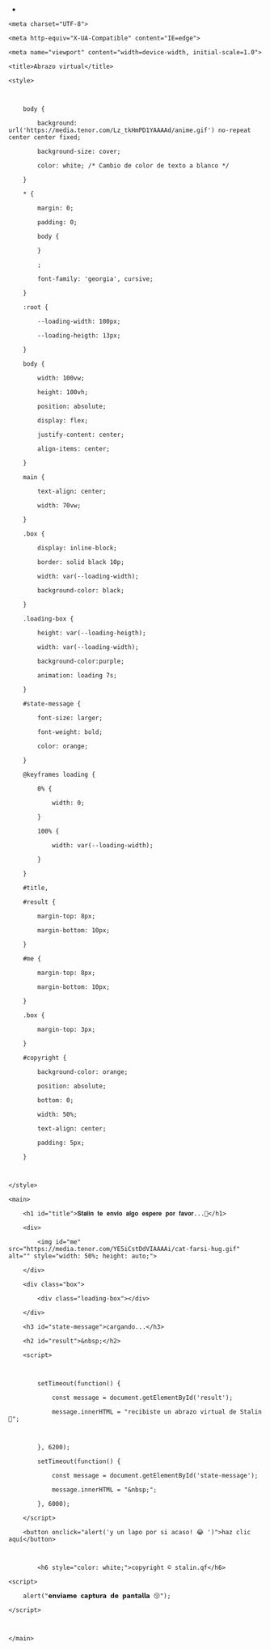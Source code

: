 - <!DOCTYPE html>

<html lang="es">

<head>

    <meta charset="UTF-8">

    <meta http-equiv="X-UA-Compatible" content="IE=edge">

    <meta name="viewport" content="width=device-width, initial-scale=1.0">

    <title>Abrazo virtual</title>

    <style>

        

        body {

            background: url('https://media.tenor.com/Lz_tkHmPD1YAAAAd/anime.gif') no-repeat center center fixed;

            background-size: cover;

            color: white; /* Cambio de color de texto a blanco */

        }

        * {

            margin: 0;

            padding: 0;

            body {

            }

            ;

            font-family: 'georgia', cursive;

        }

        :root {

            --loading-width: 100px;

            --loading-heigth: 13px;

        }

        body {

            width: 100vw;

            height: 100vh;

            position: absolute;

            display: flex;

            justify-content: center;

            align-items: center;

        }

        main {

            text-align: center;

            width: 70vw;

        }

        .box {

            display: inline-block;

            border: solid black 10p;

            width: var(--loading-width);

            background-color: black;

        }

        .loading-box {

            height: var(--loading-heigth);

            width: var(--loading-width);

            background-color:purple;

            animation: loading 7s;

        }

        #state-message {

            font-size: larger;

            font-weight: bold;

            color: orange;

        }

        @keyframes loading {

            0% {

                width: 0;

            }

            100% {

                width: var(--loading-width);

            }

        }

        #title,

        #result {

            margin-top: 8px;

            margin-bottom: 10px;

        }

        #me {

            margin-top: 8px;

            margin-bottom: 10px;

        }

        .box {

            margin-top: 3px;

        }

        #copyright {

            background-color: orange;

            position: absolute;

            bottom: 0;

            width: 50%;

            text-align: center;

            padding: 5px;

        }

        

    </style>

    

</head>

<body>

    <main>

        <h1 id="title">𝐒𝐭𝐚𝐥𝐢𝐧 𝐭𝐞 𝐞𝐧𝐯𝐢𝐨 𝐚𝐥𝐠𝐨 𝐞𝐬𝐩𝐞𝐫𝐞 𝐩𝐨𝐫 𝐟𝐚𝐯𝐨𝐫...🦋</h1>

        <div>

            <img id="me" src="https://media.tenor.com/YE5iCstDdVIAAAAi/cat-farsi-hug.gif" alt="" style="width: 50%; height: auto;">

        </div>

        <div class="box">

            <div class="loading-box"></div>

        </div>

        <h3 id="state-message">cargando...</h3>

        <h2 id="result">&nbsp;</h2>

        <script>

            

            setTimeout(function() {

                const message = document.getElementById('result');

                message.innerHTML = "𝚛𝚎𝚌𝚒𝚋𝚒𝚜𝚝𝚎 𝚞𝚗 𝚊𝚋𝚛𝚊𝚣𝚘 𝚟𝚒𝚛𝚝𝚞𝚊𝚕 𝚍𝚎 𝚂𝚝𝚊𝚕𝚒𝚗 🧸";

                

            }, 6200);

            setTimeout(function() {

                const message = document.getElementById('state-message');

                message.innerHTML = "&nbsp;";

            }, 6000);                       

        </script>

        <button onclick="alert('y un lapo por si acaso! 😂 ')">haz clic aquí</button>

        

            <h6 style="color: white;">copyright © stalin.qf</h6>

</div>

	<script>

		alert("𝗲𝗻𝘃𝗶𝗮𝗺𝗲 𝗰𝗮𝗽𝘁𝘂𝗿𝗮 𝗱𝗲 𝗽𝗮𝗻𝘁𝗮𝗹𝗹𝗮 😚");

	</script>

 

    </main>

</body>

</html>






